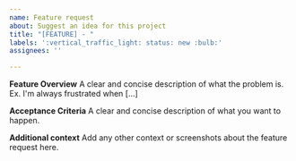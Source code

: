```yaml
---
name: Feature request
about: Suggest an idea for this project
title: "[FEATURE] - "
labels: ':vertical_traffic_light: status: new :bulb:'
assignees: ''

---
```


**Feature Overview**
A clear and concise description of what the problem is. Ex. I'm always frustrated when [...]

**Acceptance Criteria**
A clear and concise description of what you want to happen.

**Additional context**
Add any other context or screenshots about the feature request here.
